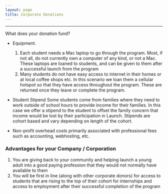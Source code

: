 ```yaml
---
layout: page
title: Corporate Donations
---
```


---
What does your donation fund?

* Equipment. 
   
   1. Each student needs a Mac laptop to go through the program. Most, if not all, do not currently own a computer of any kind, or not a Mac. These laptops are loaned to students, and can be given to them after a successful launch from the program
   2. Many students do not have easy access to internet in their homes or at local coffee shops etc.  In this scenario we loan them a cellular hotspot so that they have access throughout the program. These are returned once they leave or complete the program.

* Student Stipend
  Some students come from families where they need to work outside of school hours to provide income for their families. In this case we offer a stipend to the student to offset the family concern that income would be lost by their participation in Launch. Stipends are cohort based and vary depending on length of the cohort.

* Non-profit overhead costs primarily associated with professional fees such as accounting, webhosting, etc.


### Advantages for your Company / Corporation
1. You are giving back to your community and helping launch a young adult into a good paying profession that they would not normally have available to them
2. You will be first in line (along with other corporate donors) for access to students that are rising to the top of their cohort for internships and access to employment after their successful completion of the program